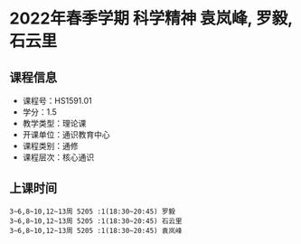 # 2022年春季学期 科学精神 袁岚峰, 罗毅, 石云里






## 课程信息

- 课程号：HS1591.01
- 学分：1.5
- 教学类型：理论课
- 开课单位：通识教育中心
- 课程类别：通修
- 课程层次：核心通识

## 上课时间

```
3~6,8~10,12~13周 5205 :1(18:30~20:45) 罗毅
3~6,8~10,12~13周 5205 :1(18:30~20:45) 石云里
3~6,8~10,12~13周 5205 :1(18:30~20:45) 袁岚峰
```

